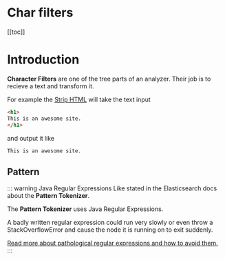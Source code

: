 # Char filters

[[toc]]

# Introduction

**Character Filters** are one of the tree parts of an analyzer. Their job is to recieve
a text and transform it.

For example the [Strip HTML](./char-filter#strip-html) will take the text input

```html
<h1>
This is an awesome site.
</h1>
```
and output it like

```text
This is an awesome site.
```

## Pattern

::: warning Java Regular Expressions
Like stated in the Elasticsearch docs about the **Pattern Tokenizer**.

The **Pattern Tokenizer** uses Java Regular Expressions.

A badly written regular expression could run very slowly or even throw a StackOverflowError and cause the node it is running on to exit suddenly.

[Read more about pathological regular expressions and how to avoid them.](https://docs.oracle.com/javase/8/docs/api/java/util/regex/Pattern.html)
:::